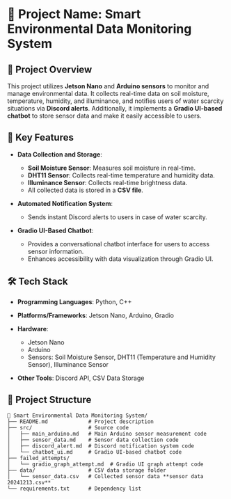 # 🌱 **Project Name: Smart Environmental Data Monitoring System**

## 📖 **Project Overview**
This project utilizes **Jetson Nano** and **Arduino sensors** to monitor and manage environmental data. It collects real-time data on soil moisture, temperature, humidity, and illuminance, and notifies users of water scarcity situations via **Discord alerts**. Additionally, it implements a **Gradio UI-based chatbot** to store sensor data and make it easily accessible to users.

## 🚀 **Key Features**
- **Data Collection and Storage**:
  - **Soil Moisture Sensor**: Measures soil moisture in real-time.
  - **DHT11 Sensor**: Collects real-time temperature and humidity data.
  - **Illuminance Sensor**: Collects real-time brightness data.
  - All collected data is stored in a **CSV file**.

- **Automated Notification System**:
  - Sends instant Discord alerts to users in case of water scarcity.
- **Gradio UI-Based Chatbot**:
  - Provides a conversational chatbot interface for users to access sensor information.
  - Enhances accessibility with data visualization through Gradio UI.

## 🛠️ **Tech Stack**
- **Programming Languages**: Python, C++
- **Platforms/Frameworks**: Jetson Nano, Arduino, Gradio

- **Hardware**:
  - Jetson Nano
  - Arduino
  - Sensors: Soil Moisture Sensor, DHT11 (Temperature and Humidity Sensor), Illuminance Sensor

- **Other Tools**: Discord API, CSV Data Storage

## 📂 **Project Structure**
```plaintext
📁 Smart Environmental Data Monitoring System/
├── README.md             # Project description
├── src/                  # Source code
│   ├── main_arduino.md   # Main Arduino sensor measurement code
│   ├── sensor_data.md    # Sensor data collection code
│   ├── discord_alert.md  # Discord notification system code
│   └── chatbot_ui.md     # Gradio UI-based chatbot code
├── failed_attempts/
│   └── gradio_graph_attempt.md  # Gradio UI graph attempt code
├── data/                 # CSV data storage folder
│   └── sensor_data.csv   # Collected sensor data **sensor data 20241213.csv**
└── requirements.txt      # Dependency list

